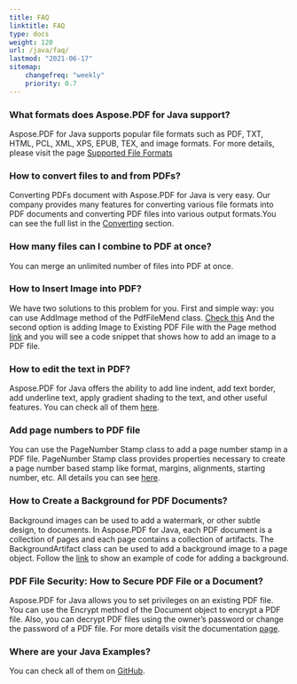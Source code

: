 ```yaml
---
title: FAQ
linktitle: FAQ
type: docs
weight: 120
url: /java/faq/
lastmod: "2021-06-17"
sitemap:
    changefreq: "weekly"
    priority: 0.7
---
```


<div class="schema-faq-code" itemscope="" itemtype="https://schema.org/FAQPage"><div itemscope="" itemprop="mainEntity" itemtype="https://schema.org/Question" class="faq-question"><h3 itemprop="name" class="faq-q">What formats does Aspose.PDF for Java support?</h3><div itemscope="" itemprop="acceptedAnswer" itemtype="https://schema.org/Answer"><p itemprop="text" class="faq-a">Aspose.PDF for Java supports popular file formats such as PDF, TXT, HTML, PCL, XML, XPS, EPUB, TEX, and image formats. For more details, please visit the page <a href="/pdf/java/supported-file-formats/">Supported File Formats</a></p></div></div><div itemscope="" itemprop="mainEntity" itemtype="https://schema.org/Question" class="faq-question"><h3 itemprop="name" class="faq-q">How to convert files to and from PDFs?</h3><div itemscope="" itemprop="acceptedAnswer" itemtype="https://schema.org/Answer"><p itemprop="text" class="faq-a">Converting PDFs document with Aspose.PDF for Java is very easy. Our company provides many features for converting various file formats into PDF documents and converting PDF files into various output formats.You can see the full list in the <a href="/pdf/java/converting/">Converting</a> section.</p></div></div><div itemscope="" itemprop="mainEntity" itemtype="https://schema.org/Question" class="faq-question"><h3 itemprop="name" class="faq-q">How many files can I combine to PDF at once?</h3><div itemscope="" itemprop="acceptedAnswer" itemtype="https://schema.org/Answer"><p itemprop="text" class="faq-a">You can merge an unlimited number of files into PDF at once.</p></div></div><div itemscope="" itemprop="mainEntity" itemtype="https://schema.org/Question" class="faq-question"><h3 itemprop="name" class="faq-q">How to Insert Image into PDF?</h3><div itemscope="" itemprop="acceptedAnswer" itemtype="https://schema.org/Answer"><p itemprop="text" class="faq-a">We have two solutions to this problem for you. First and simple way: you can use AddImage method of the PdfFileMend class. <a href="/pdf/java/add-image-to-existing-pdf-file/#add-image-in-an-existing-pdf-file-facades/">Check this</a> And the second option is adding Image to Existing PDF File with the Page method <a href="/pdf/java/add-image-to-existing-pdf-file/">link</a> and you will see a code snippet that shows how to add an image to a PDF file.</p></div></div><div itemscope="" itemprop="mainEntity" itemtype="https://schema.org/Question" class="faq-question"><h3 itemprop="name" class="faq-q">How to edit the text in PDF?</h3><div itemscope="" itemprop="acceptedAnswer" itemtype="https://schema.org/Answer"><p itemprop="text" class="faq-a">Aspose.PDF for Java offers the ability to add line indent, add text border, add underline text, apply gradient shading to the text, and other useful features. You can check all of them <a href="/pdf/java/text-formatting-inside-pdf/">here</a>.</p></div></div><div itemscope="" itemprop="mainEntity" itemtype="https://schema.org/Question" class="faq-question"><h3 itemprop="name" class="faq-q">Add page numbers to PDF file</h3><div itemscope="" itemprop="acceptedAnswer" itemtype="https://schema.org/Answer"><p itemprop="text" class="faq-a">You can use the PageNumber Stamp class to add a page number stamp in a PDF file. PageNumber Stamp class provides properties necessary to create a page number based stamp like format, margins, alignments, starting number, etc. All details you can see <a href="/pdf/java/add-page-number/">here</a>.</p></div></div><div itemscope="" itemprop="mainEntity" itemtype="https://schema.org/Question" class="faq-question"><h3 itemprop="name" class="faq-q">How to Create a Background for PDF Documents?</h3><div itemscope="" itemprop="acceptedAnswer" itemtype="https://schema.org/Answer"><p itemprop="text" class="faq-a">Background images can be used to add a watermark, or other subtle design, to documents. In Aspose.PDF for Java, each PDF document is a collection of pages and each page contains a collection of artifacts. The BackgroundArtifact class can be used to add a background image to a page object. Follow the <a href="/pdf/java/add-backgrounds/">link</a> to show an example of code for adding a background.</p></div></div><div itemscope="" itemprop="mainEntity" itemtype="https://schema.org/Question" class="faq-question"><h3 itemprop="name" class="faq-q">PDF File Security: How to Secure PDF File or a Document?</h3><div itemscope="" itemprop="acceptedAnswer" itemtype="https://schema.org/Answer"><p itemprop="text" class="faq-a">Aspose.PDF for Java allows you to set privileges on an existing PDF file. You can use the Encrypt method of the Document object to encrypt a PDF file. Also, you can decrypt PDF files using the owner’s password or change the password of a PDF file. For more details visit the documentation <a href="/pdf/java/digitally-sign-pdf-file/">page</a>.</p></div></div><div itemscope="" itemprop="mainEntity" itemtype="https://schema.org/Question" class="faq-question"><h3 itemprop="name" class="faq-q">Where are your Java Examples?</h3><div itemscope="" itemprop="acceptedAnswer" itemtype="https://schema.org/Answer"><p itemprop="text" class="faq-a">You can check all of them on <a href="https://github.com/aspose-pdf">GitHub</a>.</p></div></div></div>
